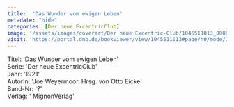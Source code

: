 ```yaml
---
title:  'Das Wunder vom ewigen Leben'
metadate: "hide"
categories: [Der neue ExcentricClub]
image: '/assets/images/coverart/Der neue Excentric-Club/1045511013_00000010.jpg'
visit: 'https://portal.dnb.de/bookviewer/view/1045511013#page/n0/mode/2up'
---
```

Titel: 'Das Wunder vom ewigen Leben' <br>
Serie: 'Der neue ExcentricClub' <br>
Jahr: '1921' <br>
AutorIn: 'Joe Weyermoor. Hrsg. von Otto Eicke' <br>
Band-Nr: '?' <br>
Verlag: ' MignonVerlag'